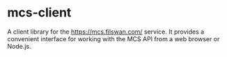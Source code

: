 # mcs-client

A client library for the https://mcs.filswan.com/ service. It provides a convenient interface for working with the MCS API from a web browser or Node.js.
